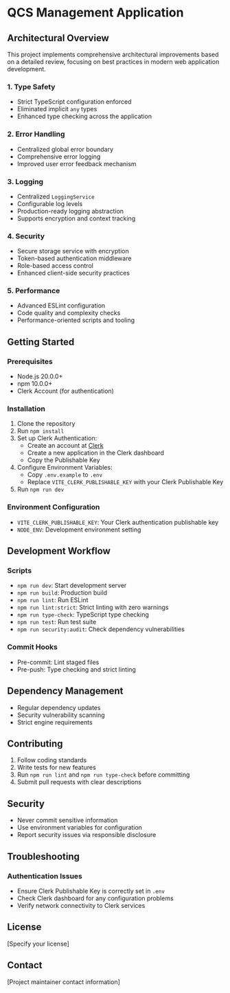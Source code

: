 # QCS Management Application

## Architectural Overview

This project implements comprehensive architectural improvements based on a detailed review, focusing on best practices in modern web application development.

### 1. Type Safety
- Strict TypeScript configuration enforced
- Eliminated implicit `any` types
- Enhanced type checking across the application

### 2. Error Handling
- Centralized global error boundary
- Comprehensive error logging
- Improved user error feedback mechanism

### 3. Logging
- Centralized `LoggingService`
- Configurable log levels
- Production-ready logging abstraction
- Supports encryption and context tracking

### 4. Security
- Secure storage service with encryption
- Token-based authentication middleware
- Role-based access control
- Enhanced client-side security practices

### 5. Performance
- Advanced ESLint configuration
- Code quality and complexity checks
- Performance-oriented scripts and tooling

## Getting Started

### Prerequisites
- Node.js 20.0.0+
- npm 10.0.0+
- Clerk Account (for authentication)

### Installation
1. Clone the repository
2. Run `npm install`
3. Set up Clerk Authentication:
   - Create an account at [Clerk](https://clerk.com/)
   - Create a new application in the Clerk dashboard
   - Copy the Publishable Key
4. Configure Environment Variables:
   - Copy `.env.example` to `.env`
   - Replace `VITE_CLERK_PUBLISHABLE_KEY` with your Clerk Publishable Key
5. Run `npm run dev`

### Environment Configuration
- `VITE_CLERK_PUBLISHABLE_KEY`: Your Clerk authentication publishable key
- `NODE_ENV`: Development environment setting

## Development Workflow

### Scripts
- `npm run dev`: Start development server
- `npm run build`: Production build
- `npm run lint`: Run ESLint
- `npm run lint:strict`: Strict linting with zero warnings
- `npm run type-check`: TypeScript type checking
- `npm run test`: Run test suite
- `npm run security:audit`: Check dependency vulnerabilities

### Commit Hooks
- Pre-commit: Lint staged files
- Pre-push: Type checking and strict linting

## Dependency Management
- Regular dependency updates
- Security vulnerability scanning
- Strict engine requirements

## Contributing
1. Follow coding standards
2. Write tests for new features
3. Run `npm run lint` and `npm run type-check` before committing
4. Submit pull requests with clear descriptions

## Security
- Never commit sensitive information
- Use environment variables for configuration
- Report security issues via responsible disclosure

## Troubleshooting
### Authentication Issues
- Ensure Clerk Publishable Key is correctly set in `.env`
- Check Clerk dashboard for any configuration problems
- Verify network connectivity to Clerk services

## License
[Specify your license]

## Contact
[Project maintainer contact information]
